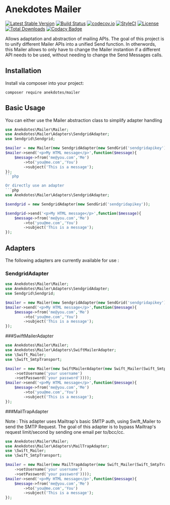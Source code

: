 # Anekdotes Mailer 

[![Latest Stable Version](https://poser.pugx.org/anekdotes/mailer/v/stable)](https://packagist.org/packages/anekdotes/mailer)
[![Build Status](https://travis-ci.org/anekdotes/mailer.svg?branch=master)](https://travis-ci.org/anekdotes/mailer)
[![codecov.io](https://codecov.io/github/anekdotes/mailer/coverage.svg)](https://codecov.io/github/anekdotes/mailer?branch=master)
[![StyleCI](https://styleci.io/repos/62647499/shield?style=flat)](https://styleci.io/repos/62647499)
[![License](https://poser.pugx.org/anekdotes/mailer/license)](https://packagist.org/packages/anekdotes/mailer)
[![Total Downloads](https://poser.pugx.org/anekdotes/mailer/downloads)](https://packagist.org/packages/anekdotes/mailer)
[![Codacy Badge](https://api.codacy.com/project/badge/Grade/50134febcefe4cc78daf07ca45969728)](https://www.codacy.com/app/Grasseh/mailer?utm_source=github.com&amp;utm_medium=referral&amp;utm_content=anekdotes/mailer&amp;utm_campaign=Badge_Grade)

Allows adaptation and abstraction of mailing APIs. The goal of this project is to unify different Mailer APIs into a unified Send function. 
In otherwords, this Mailer allows to only have to change the Mailer instantion if a different API needs to be used, without needing to change the Send Messages calls.

## Installation

Install via composer into your project:

    composer require anekdotes/mailer

## Basic Usage

You can either use the Mailer abstraction class to simplify adapter handling

```php
use Anekdotes\Mailer\Mailer;
use Anekdotes\Mailer\Adapters\SendgridAdapter;
use Sendgrid\Sendgrid;

$mailer = new Mailer(new SendgridAdapter(new SendGrid('sendgridapikey')));
$mailer->send('<p>My HTML message</p>',function($message){
    $message->from('me@you.com','Me')
        ->to('you@me.com','You')
        ->subject('This is a message'); 
});
```php

Or directly use an adapter
```php
use Anekdotes\Mailer\Adapters\SendgridAdapter;

$sendgrid = new SendgridAdapter(new SendGrid('sendgridapikey'));

$sendgrid->send('<p>My HTML message</p>',function($message){
    $message->from('me@you.com','Me')
        ->to('you@me.com','You')
        ->subject('This is a message'); 
});

```

## Adapters

The following adapters are currently available for use :

### SendgridAdapter

```php
use Anekdotes\Mailer\Mailer;
use Anekdotes\Mailer\Adapters\SendgridAdapter;
use Sendgrid\Sendgrid;

$mailer = new Mailer(new SendgridAdapter(new SendGrid('sendgridapikey')));
$mailer->send('<p>My HTML message</p>',function($message){
    $message->from('me@you.com','Me')
        ->to('you@me.com','You')
        ->subject('This is a message'); 
});
```

###SwiftMailerAdapter

```php
use Anekdotes\Mailer\Mailer;
use Anekdotes\Mailer\Adapters\SwiftMailerAdapter;
use \Swift_Mailer;
use \Swift_SmtpTransport;

$mailer = new Mailer(new SwiftMailerAdapter(new Swift_Mailer(Swift_SmtpTransport::newInstance('smtp.example.org', 25)
    ->setUsername('your username')
    ->setPassword('your password'))));
$mailer->send('<p>My HTML message</p>',function($message){
    $message->from('me@you.com','Me')
        ->to('you@me.com','You')
        ->subject('This is a message'); 
});
```

###MailTrapAdapter

Note : This adapter uses Mailtrap's basic SMTP auth, using Swift_Mailer to send the SMTP Request. 
The goal of this adapter is to bypass Mailtrap's request limit/second by sending one email per to/bcc/cc.

```php
use Anekdotes\Mailer\Mailer;
use Anekdotes\Mailer\Adapters\MailTrapAdapter;
use \Swift_Mailer;
use \Swift_SmtpTransport;

$mailer = new Mailer(new MailTrapAdapter(new Swift_Mailer(Swift_SmtpTransport::newInstance('smtp.example.org', 25)
    ->setUsername('your username')
    ->setPassword('your password'))));
$mailer->send('<p>My HTML message</p>',function($message){
    $message->from('me@you.com','Me')
        ->to('you@me.com','You')
        ->subject('This is a message'); 
});
```
